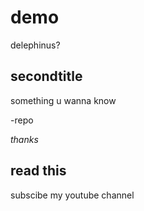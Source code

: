 # demo 

delephinus?

## secondtitle

something u wanna know

-repo

*thanks*


## read this

subscibe my youtube channel